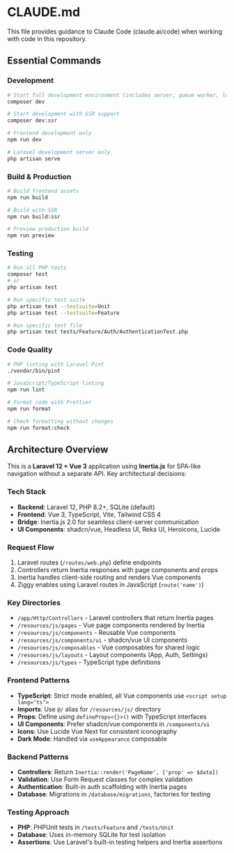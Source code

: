 # CLAUDE.md

This file provides guidance to Claude Code (claude.ai/code) when working with code in this repository.

## Essential Commands

### Development
```bash
# Start full development environment (includes server, queue worker, logs, and vite)
composer dev

# Start development with SSR support
composer dev:ssr

# Frontend development only
npm run dev

# Laravel development server only
php artisan serve
```

### Build & Production
```bash
# Build frontend assets
npm run build

# Build with SSR
npm run build:ssr

# Preview production build
npm run preview
```

### Testing
```bash
# Run all PHP tests
composer test
# or
php artisan test

# Run specific test suite
php artisan test --testsuite=Unit
php artisan test --testsuite=Feature

# Run specific test file
php artisan test tests/Feature/Auth/AuthenticationTest.php
```

### Code Quality
```bash
# PHP linting with Laravel Pint
./vendor/bin/pint

# JavaScript/TypeScript linting
npm run lint

# Format code with Prettier
npm run format

# Check formatting without changes
npm run format:check
```

## Architecture Overview

This is a **Laravel 12 + Vue 3** application using **Inertia.js** for SPA-like navigation without a separate API. Key architectural decisions:

### Tech Stack
- **Backend**: Laravel 12, PHP 8.2+, SQLite (default)
- **Frontend**: Vue 3, TypeScript, Vite, Tailwind CSS 4
- **Bridge**: Inertia.js 2.0 for seamless client-server communication
- **UI Components**: shadcn/vue, Headless UI, Reka UI, Heroicons, Lucide

### Request Flow
1. Laravel routes (`/routes/web.php`) define endpoints
2. Controllers return Inertia responses with page components and props
3. Inertia handles client-side routing and renders Vue components
4. Ziggy enables using Laravel routes in JavaScript (`route('name')`)

### Key Directories
- `/app/Http/Controllers` - Laravel controllers that return Inertia pages
- `/resources/js/pages` - Vue page components rendered by Inertia
- `/resources/js/components` - Reusable Vue components
- `/resources/js/components/ui` - shadcn/vue UI components
- `/resources/js/composables` - Vue composables for shared logic
- `/resources/js/layouts` - Layout components (App, Auth, Settings)
- `/resources/js/types` - TypeScript type definitions

### Frontend Patterns
- **TypeScript**: Strict mode enabled, all Vue components use `<script setup lang="ts">`
- **Imports**: Use `@/` alias for `/resources/js/` directory
- **Props**: Define using `defineProps<{}>()` with TypeScript interfaces
- **UI Components**: Prefer shadcn/vue components in `/components/ui`
- **Icons**: Use Lucide Vue Next for consistent iconography
- **Dark Mode**: Handled via `useAppearance` composable

### Backend Patterns
- **Controllers**: Return `Inertia::render('PageName', ['prop' => $data])`
- **Validation**: Use Form Request classes for complex validation
- **Authentication**: Built-in auth scaffolding with Inertia pages
- **Database**: Migrations in `/database/migrations`, factories for testing

### Testing Approach
- **PHP**: PHPUnit tests in `/tests/Feature` and `/tests/Unit`
- **Database**: Uses in-memory SQLite for test isolation
- **Assertions**: Use Laravel's built-in testing helpers and Inertia assertions